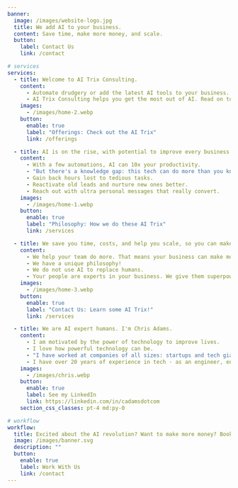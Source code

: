 ```yaml
---
banner:
  image: /images/website-logo.jpg
  title: We add AI to your business.
  content: Save time, make more money, and scale.
  button:
    label: Contact Us
    link: /contact

# services
services:
  - title: Welcome to AI Trix Consulting.
    content:
      - Automate drudgery or add the latest AI tools to your business.
      - AI Trix Consulting helps you get the most out of AI. Read on to learn more!
    images:
      - /images/home-2.webp
    button:
      enable: true
      label: "Offerings: Check out the AI Trix"
      link: /offerings

  - title: AI is on the rise, with potential to improve every business - all sizes and kinds.
    content:
      - With a few automations, AI can 10x your productivity.
      - "But there's a knowledge gap: this tech can do more than you know!"
      - Gain back hours lost to tedious tasks.
      - Reactivate old leads and nurture new ones better.
      - Reach out with ultra personal messages that really convert.
    images:
      - /images/home-1.webp
    button:
      enable: true
      label: "Philosophy: How we do these AI Trix"
      link: /services

  - title: We save you time, costs, and help you scale, so you can make more money.
    content:
      - We help your team do more. That means your business can make more money.
      - We have a unique philosophy!
      - We do not use AI to replace humans.
      - Your people are experts in your business. We give them superpowers!
    images:
      - /images/home-3.webp
    button:
      enable: true
      label: "Contact Us: Learn some AI Trix!"
      link: /services

  - title: We are AI expert humans. I'm Chris Adams.
    content:
      - I am motivated by the power of technology to improve lives.
      - I love how powerful technology can be.
      - "I have worked at companies of all sizes: startups and tech giants in Silicon Valley and Australia."
      - I have over 20 years of experience in tech - as an engineer, entrepreneur, and tinkerer.
    images:
      - /images/chris.webp
    button:
      enable: true
      label: See my LinkedIn
      link: https://linkedin.com/in/cadamsdotcom
    section_css_classes: pt-4 md:py-0

# workflow
workflow:
  title: Excited about the AI revolution? Want to make more money? Book a free strategy call!
  image: /images/banner.svg
  description: ""
  button:
    enable: true
    label: Work With Us
    link: /contact
---
```

